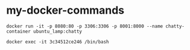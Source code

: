 # my-docker-commands

`docker run -it -p 8080:80 -p 3306:3306 -p 8001:8000 --name chatty-container ubuntu_lamp:chatty`

`docker exec -it 3c34512ce246 /bin/bash`
